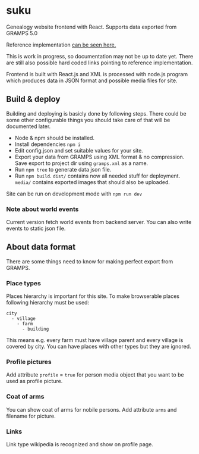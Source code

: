 # suku

Genealogy website frontend with React.
Supports data exported from GRAMPS 5.0

Reference implementation [can be seen here.](http://karttalehtinen.fi/suku)

This is work in progress, so documentation may not be up to date yet.
There are still also possible hard coded links pointing to reference implementation.

Frontend is built with React.js and XML is processed with node.js program which
produces data in JSON format and possible media files for site.

## Build & deploy

Building and deploying is basicly done by following steps.
There could be some other configurable things you should take care of
that will be documented later.

- Node & npm should be installed.
- Install dependencies `npm i`
- Edit config.json and set suitable values for your site.
- Export your data from GRAMPS using XML format & no compression.
  Save export to project dir using `gramps.xml` as a name.
- Run `npm tree` to generate data json file.
- Run `npm build`. `dist/` contains now all needed stuff for deployment.
  `media/` contains exported images that should also be uploaded.

Site can be run on development mode with `npm run dev`

### Note about world events

Current version fetch world events from backend server.
You can also write events to static json file.

## About data format

There are some things need to know for making perfect export from GRAMPS.

### Place types

Places hierarchy is important for this site. To make browserable places following hierarchy
must be used:

```
city
  - village
    - farm
      - building
```

This means e.g. every farm must have village parent and every village is covered by city.
You can have places with other types but they are ignored.

### Profile pictures

Add attribute `profile` = `true` for person media object that you want to be used as
profile picture.

### Coat of arms

You can show coat of arms for nobile persons. Add attribute `arms` and filename for picture.

### Links

Link type wikipedia is recognized and show on profile page.
